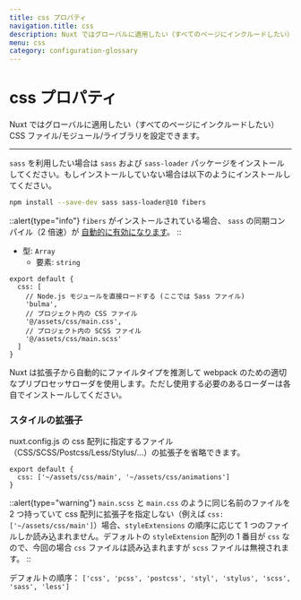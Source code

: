 ```yaml
---
title: css プロパティ
navigation.title: css
description: Nuxt ではグローバルに適用したい（すべてのページにインクルードしたい）CSS ファイル/モジュール/ライブラリを設定できます。
menu: css
category: configuration-glossary
---
```

# css プロパティ

Nuxt ではグローバルに適用したい（すべてのページにインクルードしたい）CSS ファイル/モジュール/ライブラリを設定できます。

---

`sass` を利用したい場合は `sass` および `sass-loader` パッケージをインストールしてください。もしインストールしていない場合は以下のようにインストールしてください。

```sh
npm install --save-dev sass sass-loader@10 fibers
```

::alert{type="info"}
`fibers` がインストールされている場合、 `sass` の同期コンパイル（2 倍速）が [自動的に有効になります](https://github.com/webpack-contrib/sass-loader)。
::

- 型: `Array`
  - 要素: `string`

```js{}[nuxt.config.js]
export default {
  css: [
    // Node.js モジュールを直接ロードする (ここでは Sass ファイル)
    'bulma',
    // プロジェクト内の CSS ファイル
    '@/assets/css/main.css',
    // プロジェクト内の SCSS ファイル
    '@/assets/css/main.scss'
  ]
}
```

Nuxt は拡張子から自動的にファイルタイプを推測して webpack のための適切なプリプロセッサローダを使用します。ただし使用する必要のあるローダーは各自でインストールしてください。

### スタイルの拡張子

nuxt.config.js の css 配列に指定するファイル（CSS/SCSS/Postcss/Less/Stylus/...）の拡張子を省略できます。

```js{}[nuxt.config.js]
export default {
  css: ['~/assets/css/main', '~/assets/css/animations']
}
```

::alert{type="warning"}
`main.scss` と `main.css` のように同じ名前のファイルを 2 つ持っていて css 配列に拡張子を指定しない（例えば `css: ['~/assets/css/main']`）場合、`styleExtensions` の順序に応じて 1 つのファイルしか読み込まれません。デフォルトの `styleExtension` 配列の 1 番目が `css` なので、今回の場合 `css` ファイルは読み込まれますが `scss` ファイルは無視されます。
::

デフォルトの順序： `['css', 'pcss', 'postcss', 'styl', 'stylus', 'scss', 'sass', 'less']`
